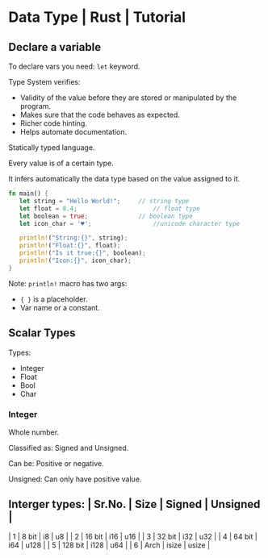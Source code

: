 # Data Type | Rust | Tutorial

## Declare a variable
To declare vars you need: `let` keyword.

Type System verifies: 
- Validity of the value before they are stored or manipulated by the program.
- Makes sure that the code behaves as expected.
- Richer code hinting.
- Helps automate documentation.

Statically typed language.

Every value is of a certain type.

It infers automatically the data type based on the value assigned to it.

```rust
fn main() {
   let string = "Hello World!";    	// string type
   let float = 8.4;                 	// float type
   let boolean = true;          	// boolean type
   let icon_char = '♥';                 //unicode character type

   println!("String:{}", string);
   println!("Float:{}", float);
   println!("Is it true:{}", boolean);
   println!("Icon:{}", icon_char);
}
```
Note: 
`println!` macro has two args: 
- `{ }` is a placeholder.
- Var name or a constant.

## Scalar Types
Types: 
- Integer
- Float
- Bool
- Char

### Integer
Whole number.

Classified as: Signed and Unsigned.

Can be: Positive or negative.

Unsigned: Can only have positive value.

Interger types: 
| Sr.No.  | Size | Signed | Unsigned |
--------------------------------------
| 1       | 8 bit | i8    | u8       |
| 2       | 16 bit | i16  | u16      |
| 3       | 32 bit | i32  | u32      |
| 4       | 64 bit | i64  | u128     |
| 5       | 128 bit | i128 | u64     |
| 6       | Arch    | isize | usize  |


